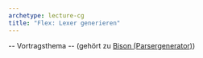 ```yaml
---
archetype: lecture-cg
title: "Flex: Lexer generieren"
---
```



-- Vortragsthema --  (gehört zu [Bison (Parsergenerator)](../02-parsing/bison.md))

<!-- Material in alter Veranstaltung vorhanden -->
